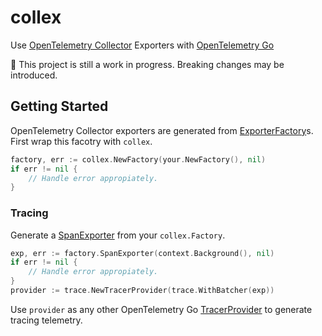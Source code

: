 # collex

Use [OpenTelemetry Collector] Exporters with [OpenTelemetry Go]

:construction: This project is still a work in progress.
Breaking changes may be introduced.

## Getting Started

OpenTelemetry Collector exporters are generated from [ExporterFactory]s.
First wrap this facotry with `collex`.

```go
factory, err := collex.NewFactory(your.NewFactory(), nil)
if err != nil {
    // Handle error appropiately.
}
```

### Tracing

Generate a [SpanExporter] from your `collex.Factory`.

```go
exp, err := factory.SpanExporter(context.Background(), nil)
if err != nil {
    // Handle error appropiately.
}
provider := trace.NewTracerProvider(trace.WithBatcher(exp))
```

Use `provider` as any other OpenTelemetry Go [TracerProvider] to generate tracing telemetry.

[OpenTelemetry Collector]: https://github.com/open-telemetry/opentelemetry-collector
[OpenTelemetry Go]: https://github.com/open-telemetry/opentelemetry-go
[ExporterFactory]: https://pkg.go.dev/go.opentelemetry.io/collector@v0.60.0/component#ExporterFactory
[SpanExporter]: https://pkg.go.dev/go.opentelemetry.io/otel/sdk@v1.10.0/trace#SpanExporter
[TracerProvider]: https://pkg.go.dev/go.opentelemetry.io/otel/sdk@v1.10.0/trace#TracerProvider
